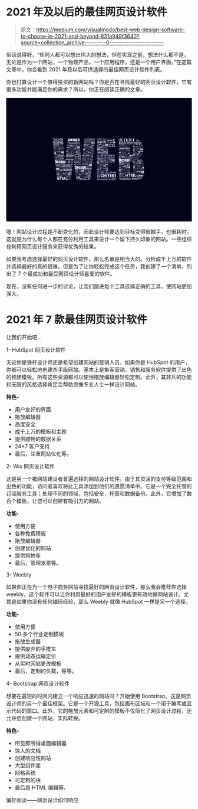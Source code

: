 # 2021 年及以后的最佳网页设计软件

> 原文：<https://medium.com/visualmodo/best-web-design-software-to-choose-in-2021-and-beyond-831a949f3640?source=collection_archive---------0----------------------->

俗话说得好，“任何人都可以想出伟大的想法，但在实现之前，想法什么都不是，无论是作为一个网站，一个物理产品，一个应用程序，还是一个用户界面。”在这篇文章中，你会看到 2021 年及以后可供选择的最佳网页设计软件列表。

你也打算设计一个值得投资的新网站吗？你是否在寻找最好的网页设计软件，它有很多功能并能满足你的需求？所以，你正在阅读正确的文章。

![](img/4eeccad0deab6bf240a5266b25d737f1.png)

嗯！网站设计过程是不断变化的，因此设计师要达到目标变得很棘手，也很耗时。这就是为什么每个人都在充分利用工具来设计一个留下持久印象的网站。一些组织也利用网页设计服务来获得优秀的结果。

如果我考虑选择最好的网页设计软件，那么名单是相当大的。分析成千上万的软件并选择最好的真的很难。但是为了让你轻松完成这个任务，我创建了一个清单，列出了 7 个最成功和最受网页设计师喜爱的软件。

现在，没有任何进一步的讨论，让我们跳进每个工具选择正确的工具，使网站更加强大。

# 2021 年 7 款最佳网页设计软件

让我们开始吧…

1- HubSpot 网页设计软件

无论你是铁杆设计师还是希望创建网站的营销人员，如果你是 HubSpot 的用户，你都可以轻松地创建杀手级网站。基本上是集客营销、销售和服务软件提供了出色的预建模板。所有这些资源都可以使用拖放编辑器轻松定制。此外，其非凡的功能和无限的风格选择肯定会帮助您像专业人士一样设计网站。

**特色-**

*   用户友好的界面
*   拖放编辑器
*   高度安全
*   成千上万的模板和主题
*   提供顺畅的数据关系
*   24*7 客户支持
*   最后，注重网站优化等。

2- Wix 网页设计软件

这是另一个被网站建设者普遍选择的网站设计软件。由于其灵活的支付等级范围和出色的功能，访问者喜欢将此工具添加到他们的遗愿清单中。它是一个完全托管的订阅服务工具；处理不同的领域，包括安全，托管和数据备份。此外，它增加了数百个模板，让您可以创建有吸引力的网站。

**功能-**

*   使用方便
*   各种免费模板
*   拖放编辑器
*   创建优化的网站
*   提供购物车
*   最后，管理发票等。

3- Weebly

如果你正在为一个电子商务网站寻找最好的网页设计软件，那么我会推荐你选择 weebly。这个软件可以让你利用最好的用户友好的模板更有效地做网站设计。尤其是如果你没有任何编码经验，那么 Weebly 就像 HubSpot 一样是另一个选择。

**功能-**

*   使用方便
*   50 多个行业定制模板
*   拖放生成器
*   提供废弃的手推车
*   提供动态运输定价
*   从实时网站更改模板
*   最后，定制的负载，等等。

4- Bootstrap 网页设计软件

想要在最短的时间内建立一个响应迅速的网站吗？开始使用 Bootstrap。这是网页设计师的另一个最佳框架。它是一个开源工具，包括画布区域和一个用于编写或显示代码的窗口。此外，它的拖放元素和可定制的模板不仅简化了网页设计过程，还允许您创建一个网站，实际转换。

**特色-**

*   所见即所得桌面编辑器
*   惊人的文档
*   创建响应性网站
*   大型组件库
*   网格系统
*   可定制的块
*   最后是 HTML 编辑等。

偏好阅读——网页设计如何响应